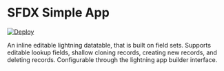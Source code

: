 # SFDX Simple App

[![Deploy](https://deploy-to-sfdx.com/dist/assets/images/DeployToSFDX.svg)](https://deploy-to-sfdx.com/)

An inline editable lightning datatable, that is built on field sets. Supports editable lookup fields, shallow cloning records, creating new records, and deleting records. Configurable through the lightning app builder interface.
